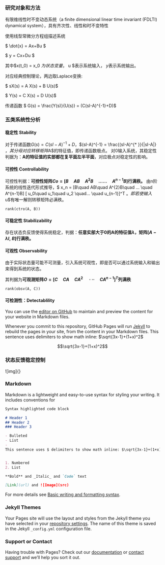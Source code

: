 <head>
    <script src="https://cdn.mathjax.org/mathjax/latest/MathJax.js?config=TeX-AMS-MML_HTMLorMML" type="text/javascript"></script>
    <script type="text/x-mathjax-config">
        MathJax.Hub.Config({
            tex2jax: {
            skipTags: ['script', 'noscript', 'style', 'textarea', 'pre'],
            inlineMath: [['$','$']]
            }
        });
    </script>
</head>

### 研究对象和方法

有限维线性时不变动态系统（a finite dimensional linear time invariant (FDLTI) dynamical system），具有齐次性、线性和时不变特性

使用线型常微分方程组描述系统

$ \dot{x}  = Ax+Bu $

$ y  =  Cx+Du $

其中$x(t_0) = x_0 $为状态变量，$ u $表示系统输入， $y$表示系统输出。

对应经典控制理论，两边取Laplace变换:

$ sX(s) = A X(s) + B U(s)$

$ Y(s) = C X(s) + D U(s)$

传递函数 $ G(s) = \frac{Y(s)}{U(s)} = (C(sI-A)^{-1}+D)$


### 五类系统性分析

#### 稳定性 Stability

对于传递函数$G(s)=C(sI-A)^{-1}+D$，$(sI-A)^{-1} = \frac{(sI-A)^{* }}{|sI-A|} $，其分母对应转移矩阵$A$的特征值，即传递函数极点。
对0输入系统，其稳定性判据为：**A的特征值的实部都在复平面左半平面**，对应极点对稳定性的影响。

#### 可控性 Controllability

可控性判据：**可控性矩阵$Co = [B\quad AB\quad A^{2}B\quad ……\quad A^{n-1}B]$行满秩。** 由n阶系统的线性迭代形式推导，$  x_n = [B\quad AB\quad A^{2}B\quad … \quad A^{n-1}B] [ u_0\quad u_1\quad u_2 \quad… \quad u_{n-1}]^T $。即若使输入$u$有唯一解则转移矩阵必满秩。

``` 
rank(ctro(A, B))
```

#### 可稳定性 Stabilizability

存在状态负反馈使得系统稳定，判据：**任意实部大于0的A的特征值$\lambda$，矩阵$[A-\lambda I,\;B]$行满秩。**

#### 可观性 Observability

由于实际状态量可能不可测量，引入系统可观性，即是否可以通过系统输入和输出来得到系统的状态。

其判据为**可观测矩阵$O=[  C \quad CA \quad CA^{2}\quad ···\quad CA^{n-1}]^{T}$列满秩**
```
rank(obsv(A, C))
```

#### 可检测性：Detectablility





You can use the [editor on GitHub](https://github.com/jiaoly/jiao.github.io/edit/gh-pages/index.md) to maintain and preview the content for your website in Markdown files.

Whenever you commit to this repository, GitHub Pages will run [Jekyll](https://jekyllrb.com/) to rebuild the pages in your site, from the content in your Markdown files.
This sentence uses delimiters to show math inline: $\sqrt{3x-1}+(1+x)^2$

$$\sqrt{3x-1}+(1+x)^2$$

### 状态反馈稳定控制

![img]{}


### Markdown

Markdown is a lightweight and easy-to-use syntax for styling your writing. It includes conventions for

```markdown
Syntax highlighted code block

# Header 1
## Header 2
### Header 3

- Bulleted
- List
- 
This sentence uses $ delimiters to show math inline: $\sqrt{3x-1}+(1+x)^2$


1. Numbered
2. List

**Bold** and _Italic_ and `Code` text

[Link](url) and ![Image](src)
```

For more details see [Basic writing and formatting syntax](https://docs.github.com/en/github/writing-on-github/getting-started-with-writing-and-formatting-on-github/basic-writing-and-formatting-syntax).

### Jekyll Themes

Your Pages site will use the layout and styles from the Jekyll theme you have selected in your [repository settings](https://github.com/jiaoly/jiao.github.io/settings/pages). The name of this theme is saved in the Jekyll `_config.yml` configuration file.

### Support or Contact

Having trouble with Pages? Check out our [documentation](https://docs.github.com/categories/github-pages-basics/) or [contact support](https://support.github.com/contact) and we’ll help you sort it out.
